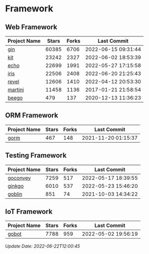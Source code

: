 # Framework

## Web Framework
| Project Name | Stars | Forks | Last Commit |
| ------------ | ----- | ----- | ----------- |
| [gin](https://github.com/gin-gonic/gin) | 60385 | 6706 | 2022-06-15 09:31:44 |
| [kit](https://github.com/go-kit/kit) | 23242 | 2327 | 2022-06-02 18:53:39 |
| [echo](https://github.com/labstack/echo) | 22699 | 1991 | 2022-05-27 17:15:58 |
| [iris](https://github.com/kataras/iris) | 22506 | 2408 | 2022-06-20 21:25:43 |
| [revel](https://github.com/revel/revel) | 12606 | 1410 | 2022-04-12 20:53:30 |
| [martini](https://github.com/go-martini/martini) | 11458 | 1136 | 2017-01-21 21:58:54 |
| [beego](https://github.com/astaxie/beego) | 479 | 137 | 2020-12-13 11:36:23 |

## ORM Framework
| Project Name | Stars | Forks | Last Commit |
| ------------ | ----- | ----- | ----------- |
| [gorm](https://github.com/jinzhu/gorm) | 467 | 148 | 2021-11-20 01:15:37 |

## Testing Framework
| Project Name | Stars | Forks | Last Commit |
| ------------ | ----- | ----- | ----------- |
| [goconvey](https://github.com/smartystreets/goconvey) | 7259 | 517 | 2022-05-17 18:39:55 |
| [ginkgo](https://github.com/onsi/ginkgo) | 6010 | 537 | 2022-05-23 15:46:20 |
| [goblin](https://github.com/franela/goblin) | 851 | 74 | 2021-10-03 14:34:22 |

## IoT Framework
| Project Name | Stars | Forks | Last Commit |
| ------------ | ----- | ----- | ----------- |
| [gobot](https://github.com/hybridgroup/gobot) | 7788 | 959 | 2022-05-02 19:56:19 |

*Update Date: 2022-06-22T12:00:45*